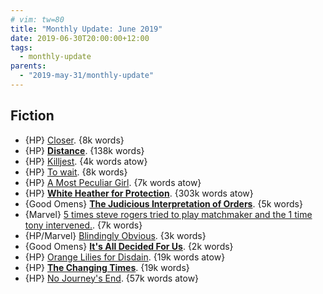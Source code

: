 ```yaml
---
# vim: tw=80
title: "Monthly Update: June 2019"
date: 2019-06-30T20:00:00+12:00
tags:
  - monthly-update
parents:
  - "2019-may-31/monthly-update"
---
```


## Fiction

 - {HP} [Closer](https://archiveofourown.org/works/16136690). {8k words}
 - {HP} **[Distance](https://archiveofourown.org/works/16673827)**. {138k words}
 - {HP} [Killjest](https://archiveofourown.org/works/11397261). {4k words atow}
 - {HP} [To wait](https://archiveofourown.org/works/13670373). {8k words}
 - {HP} [A Most Peculiar Girl](https://archiveofourown.org/works/18569374). {7k words atow}
 - {HP} **[White Heather for Protection](https://archiveofourown.org/works/7228006)**. {303k words atow}
 - {Good Omens} **[The Judicious Interpretation of Orders](https://archiveofourown.org/works/388315)**. {5k words}
 - {Marvel} [5 times steve rogers tried to play matchmaker and the 1 time tony intervened.](https://archiveofourown.org/works/19059598). {7k words}
 - {HP/Marvel} [Blindingly Obvious](https://archiveofourown.org/works/19161280). {3k words}
 - {Good Omens} **[It's All Decided For Us](https://archiveofourown.org/works/19076176)**. {2k words}
 - {HP} [Orange Lilies for Disdain](https://archiveofourown.org/works/17270057). {19k words atow}
 - {HP} **[The Changing Times](https://archiveofourown.org/works/19361722)**. {19k words}
 - {HP} [No Journey's End](https://archiveofourown.org/works/8051980). {57k words atow}
